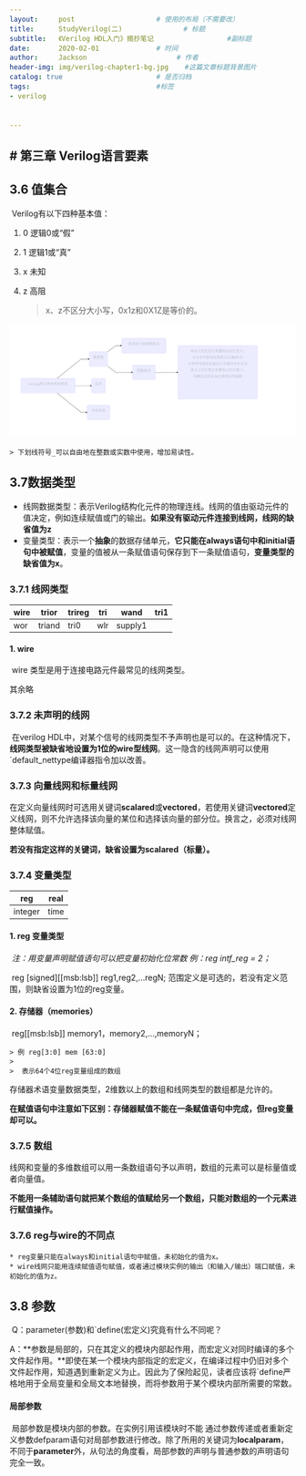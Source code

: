 ```yaml
---
layout:     post                    # 使用的布局（不需要改）
title:      StudyVerilog(二)               # 标题 
subtitle:   《Verilog HDL入门》摘抄笔记					 #副标题
date:       2020-02-01              # 时间
author:     Jackson                      # 作者
header-img: img/verilog-chapter1-bg.jpg    #这篇文章标题背景图片
catalog: true                       # 是否归档
tags:                               #标签
- verilog


---
```


## # 第三章 Verilog语言要素

## 3.6 值集合

​	Verilog有以下四种基本值：

   1. 0	逻辑0或“假”

   2. 1    逻辑1或“真”

   3. x    未知

   4. z     高阻

      >  x、z不区分大小写，0x1z和0X1Z是等价的。

![1580616231048](../img/verilogConstant.png)

	> 下划线符号_可以自由地在整数或实数中使用，增加易读性。

## 3.7数据类型

* 线网数据类型：表示Verilog结构化元件的物理连线。线网的值由驱动元件的值决定，例如连续赋值或门的输出。**如果没有驱动元件连接到线网，线网的缺省值为z**
* 变量类型：表示一个**抽象**的数据存储单元，**它只能在always语句中和initial语句中被赋值**，变量的值被从一条赋值语句保存到下一条赋值语句，**变量类型的缺省值为x**。

### 3.7.1 线网类型

| wire | trior  | trireg | tri  | wand    | tri1 |
| ---- | ------ | ------ | ---- | ------- | ---- |
| wor  | triand | tri0   | wlr  | supply1 |      |

#### 1. wire

​	wire 类型是用于连接电路元件最常见的线网类型。

其余略

### 3.7.2 未声明的线网

​	在verilog HDL中，对某个信号的线网类型不予声明也是可以的。在这种情况下，**线网类型被缺省地设置为1位的wire型线网**。这一隐含的线网声明可以使用`default_nettype编译器指令加以改善。

### 3.7.3 向量线网和标量线网

​	在定义向量线网时可选用关键词**scalared**或**vectored**，若使用关键词**vectored**定义线网，则不允许选择该向量的某位和选择该向量的部分位。换言之，必须对线网整体赋值。

​	**若没有指定这样的关键词，缺省设置为scalared（标量）。**

### 3.7.4 变量类型

| reg     | real |
| ------- | ---- |
| integer | time |

#### 1. reg 变量类型

​	*注：用变量声明赋值语句可以把变量初始化位常数	例：reg  intf_reg = 2；*

​	reg \[signed][[msb:lsb]] reg1,reg2,...regN;		范围定义是可选的，若没有定义范围，则缺省设置为1位的reg变量。

#### 2. 存储器（memories）

​	reg[[msb:lsb]] memory1，memory2,...,memoryN；

	> 例 reg[3:0] mem [63:0]
	>
	> ​	表示64个4位reg变量组成的数组

​	存储器术语变量数据类型，2维数以上的数组和线网类型的数组都是允许的。

​	**在赋值语句中注意如下区别：存储器赋值不能在一条赋值语句中完成，但reg变量却可以。**

### 3.7.5 数组

​	线网和变量的多维数组可以用一条数组语句予以声明，数组的元素可以是标量值或者向量值。

​	**不能用一条辅助语句就把某个数组的值赋给另一个数组，只能对数组的一个元素进行赋值操作。**

### 3.7.6 **reg与wire的不同点**

	* reg变量只能在always和initial语句中赋值，未初始化的值为x。
	* wire线网只能用连续赋值语句赋值，或者通过模块实例的输出（和输入/输出）端口赋值，未初始化的值为z。

## 3.8 参数

​	Q：parameter(参数)和`define(宏定义)究竟有什么不同呢？

​	A：**参数是局部的，只在其定义的模块内部起作用，而宏定义对同时编译的多个文件起作用。**即使在某一个模块内部指定的宏定义，在编译过程中仍旧对多个文件起作用，知道遇到重新定义为止。因此为了保险起见，读者应该将`define严格地用于全局变量和全局文本地替换，而将参数用于某个模块内部所需要的常数。

#### 局部参数

​	局部参数是模块内部的参数。在实例引用该模块时不能 通过参数传递或者重新定义参数defparam语句对局部参数进行修改。除了所用的关键词为**localparam**，不同于**parameter**外，从句法的角度看，局部参数的声明与普通参数的声明语句完全一致。